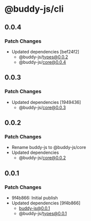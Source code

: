 # @buddy-js/cli

## 0.0.4

### Patch Changes

-   Updated dependencies [bef24f2]
    -   @buddy-js/types@0.0.2
    -   @buddy-js/core@0.0.4

## 0.0.3

### Patch Changes

-   Updated dependencies [1949436]
    -   @buddy-js/core@0.0.3

## 0.0.2

### Patch Changes

-   Rename buddy-js to @buddy-js/core
-   Updated dependencies
    -   @buddy-js/core@0.0.2

## 0.0.1

### Patch Changes

-   9f4b866: Initial publish
-   Updated dependencies [9f4b866]
    -   buddy-js@0.0.1
    -   @buddy-js/types@0.0.1
